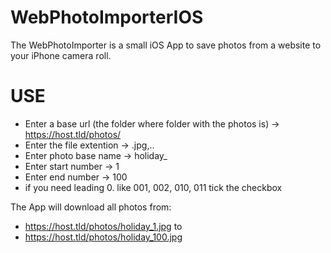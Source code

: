# WebPhotoImporterIOS

The WebPhotoImporter is a small iOS App to save photos from a website to your iPhone camera roll.

# USE
* Enter a base url (the folder where folder with the photos is) -> https://host.tld/photos/
* Enter the file extention -> .jpg,..
* Enter photo base name -> holiday_
* Enter start number -> 1
* Enter end number -> 100
* if you need leading 0. like 001, 002, 010, 011 tick the checkbox

The App will download all photos from:

* https://host.tld/photos/holiday_1.jpg to
* https://host.tld/photos/holiday_100.jpg




